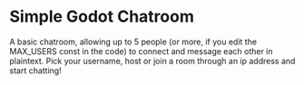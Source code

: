 # Simple Godot Chatroom

A basic chatroom, allowing up to 5 people (or more, if you edit the MAX_USERS const in the code) to connect and message each other in plaintext.
Pick your username, host or join a room through an ip address and start chatting!
